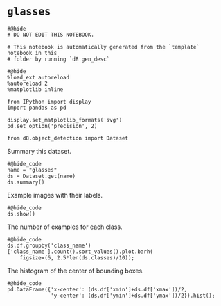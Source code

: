 # `glasses`

```{.python .input}
#@hide
# DO NOT EDIT THIS NOTEBOOK.

# This notebook is automatically generated from the `template` notebook in this
# folder by running `d8 gen_desc`
```



```{.python .input}
#@hide
%load_ext autoreload
%autoreload 2
%matplotlib inline

from IPython import display
import pandas as pd

display.set_matplotlib_formats('svg')
pd.set_option('precision', 2)

from d8.object_detection import Dataset
```

Summary this dataset.

```{.python .input}
#@hide_code
name = "glasses"
ds = Dataset.get(name)
ds.summary()
```

Example images with their labels.

```{.python .input}
#@hide_code
ds.show()
```

The number of examples for each class.

```{.python .input}
#@hide_code
ds.df.groupby('class_name')['class_name'].count().sort_values().plot.barh(
    figsize=(6, 2.5*len(ds.classes)/10));
```

The histogram of the center of bounding boxes.

```{.python .input}
#@hide_code
pd.DataFrame({'x-center': (ds.df['xmin']+ds.df['xmax'])/2,
              'y-center': (ds.df['ymin']+ds.df['ymax'])/2}).hist();
```
